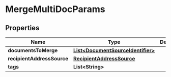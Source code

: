 

# MergeMultiDocParams


## Properties

| Name | Type | Description | Notes |
|------------ | ------------- | ------------- | -------------|
|**documentsToMerge** | [**List&lt;DocumentSourceIdentifier&gt;**](DocumentSourceIdentifier.md) |  |  |
|**recipientAddressSource** | [**RecipientAddressSource**](RecipientAddressSource.md) |  |  |
|**tags** | **List&lt;String&gt;** |  |  [optional] |



